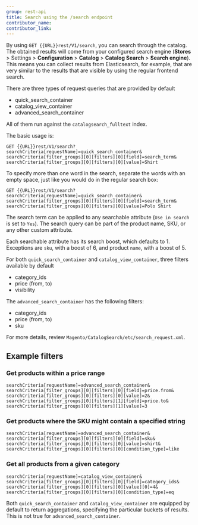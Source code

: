 ```yaml
---
group: rest-api
title: Search using the /search endpoint
contributor_name: 
contributor_link: 
---
```


By using `GET {{URL}}rest/V1/search`, you can search through the catalog. The obtained results will come from your configured search engine (**Stores** > Settings > **Configuration** > **Catalog** > **Catalog Search** > **Search engine**).
This means you can collect results from Elasticsearch, for example, that are very similar to the results that are visible by using the regular frontend search.

There are three types of request queries that are provided by default

*  quick_search_container
*  catalog_view_container
*  advanced_search_container

All of them run against the `catalogsearch_fulltext` index.

The basic usage is:

```http
GET {{URL}}rest/V1/search?searchCriteria[requestName]=quick_search_container&
searchCriteria[filter_groups][0][filters][0][field]=search_term&
searchCriteria[filter_groups][0][filters][0][value]=Shirt
```
To specify more than one word in the search, separate the words with an empty space, just like you would do in the regular search box:

```http
GET {{URL}}rest/V1/search?searchCriteria[requestName]=quick_search_container&
searchCriteria[filter_groups][0][filters][0][field]=search_term&
searchCriteria[filter_groups][0][filters][0][value]=Polo Shirt
```

The search term can be applied to any searchable attribute (`Use in search` is set to `Yes`). The search query can be part of the product name, SKU, or any other custom attribute.

Each searchable attribute has its search boost, which defaults to 1.
Exceptions are `sku`, with a boost of 6, and product `name`, with a boost of 5.

For both `quick_search_container` and `catalog_view_container`, three filters available by default

*  category_ids
*  price (from, to)
*  visibility

The `advanced_search_container` has the following filters:

*  category_ids
*  price (from, to)
*  sku

For more details, review `Magento/CatalogSearch/etc/search_request.xml`.

## Example filters

### Get products within a price range

```http
searchCriteria[requestName]=advanced_search_container&
searchCriteria[filter_groups][0][filters][0][field]=price.from&
searchCriteria[filter_groups][0][filters][0][value]=2&
searchCriteria[filter_groups][0][filters][1][field]=price.to&
searchCriteria[filter_groups][0][filters][1][value]=3
```

### Get products where the SKU might contain a specified string

```http
searchCriteria[requestName]=advanced_search_container&
searchCriteria[filter_groups][0][filters][0][field]=sku&
searchCriteria[filter_groups][0][filters][0][value]=shirt&
searchCriteria[filter_groups][0][filters][0][condition_type]=like
```

### Get all products from a given category

```http
searchCriteria[requestName]=catalog_view_container&
searchCriteria[filter_groups][0][filters][0][field]=category_ids&
searchCriteria[filter_groups][0][filters][0][value][0]=4&
searchCriteria[filter_groups][0][filters][0][condition_type]=eq
```

Both `quick_search_container` and `catalog_view_container` are equipped by default to return aggregations, specifying the particular buckets of results. This is not true for `advanced_search_container`.
